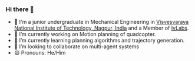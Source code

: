 ### Hi there 👋
- 🐣 I'm a junior undergraduate in Mechanical Engineering in [Visvesvaraya National Institute of Technology, Nagpur, India](https://vnit.ac.in/) and a Member of [IvLabs](https://www.ivlabs.in/).
- 🔭 I’m currently working on Motion planning of quadcopter.
- 🌱 I’m currently learning planning algorithms and trajectory generation.
- 👯 I’m looking to collaborate on multi-agent systems
- 😄 Pronouns: He/Him
<!-- ⚡ Fun fact: 

<!--
**RiVer2000/RiVer2000** is a ✨ _special_ ✨ repository because its `README.md` (this file) appears on your GitHub profile.

Here are some ideas to get you started:

- 🔭 I’m currently working on ...
- 🌱 I’m currently learning ...
- 👯 I’m looking to collaborate on ...
- 🤔 I’m looking for help with ...
- 💬 Ask me about ...
- 📫 How to reach me: ...
- 😄 Pronouns: ...
- ⚡ Fun fact: ...
--> 
